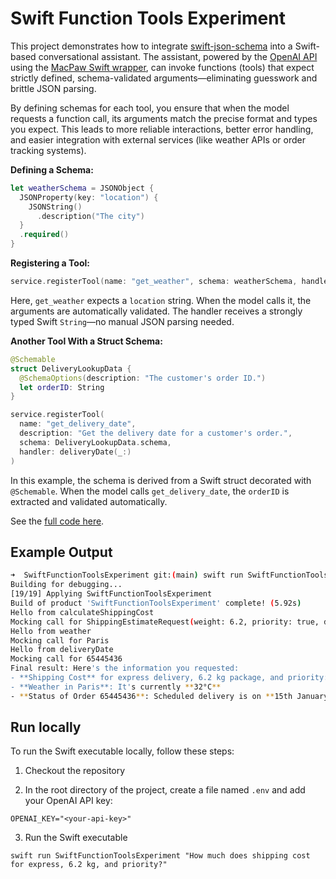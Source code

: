 # Swift Function Tools Experiment

This project demonstrates how to integrate [swift-json-schema](https://github.com/ajevans99/swift-json-schema) into a Swift-based conversational assistant. The assistant, powered by the [OpenAI API](https://platform.openai.com/docs/api-reference) using the [MacPaw Swift wrapper](https://github.com/MacPaw/OpenAI), can invoke functions (tools) that expect strictly defined, schema-validated arguments—eliminating guesswork and brittle JSON parsing.

By defining schemas for each tool, you ensure that when the model requests a function call, its arguments match the precise format and types you expect. This leads to more reliable interactions, better error handling, and easier integration with external services (like weather APIs or order tracking systems).

**Defining a Schema:**
```swift
let weatherSchema = JSONObject {
  JSONProperty(key: "location") {
    JSONString()
      .description("The city")
  }
  .required()
}
```

**Registering a Tool:**
```swift
service.registerTool(name: "get_weather", schema: weatherSchema, handler: weather(location:))
```

Here, `get_weather` expects a `location` string. When the model calls it, the arguments are automatically validated. The handler receives a strongly typed Swift `String`—no manual JSON parsing needed.

**Another Tool With a Struct Schema:**
```swift
@Schemable
struct DeliveryLookupData {
  @SchemaOptions(description: "The customer's order ID.")
  let orderID: String
}

service.registerTool(
  name: "get_delivery_date",
  description: "Get the delivery date for a customer's order.",
  schema: DeliveryLookupData.schema,
  handler: deliveryDate(_:)
)
```

In this example, the schema is derived from a Swift struct decorated with `@Schemable`. When the model calls `get_delivery_date`, the `orderID` is extracted and validated automatically.

See the [full code here](Sources/SwiftFunctionToolsExperiment.swift).

## Example Output

```bash
➜  SwiftFunctionToolsExperiment git:(main) swift run SwiftFunctionToolsExperiment "How much does shipping cost for express, 6.2 kg, and priority? What is the weather in Paris? And do you know that status of order 65445436"
Building for debugging...
[19/19] Applying SwiftFunctionToolsExperiment
Build of product 'SwiftFunctionToolsExperiment' complete! (5.92s)
Hello from calculateShippingCost
Mocking call for ShippingEstimateRequest(weight: 6.2, priority: true, deliveryType: SwiftFunctionToolsExperiment.DeliveryType.express, extras: nil)
Hello from weather
Mocking call for Paris
Hello from deliveryDate
Mocking call for 65445436
Final result: Here's the information you requested:
- **Shipping Cost** for express delivery, 6.2 kg package, and priority: **$20**
- **Weather in Paris**: It's currently **32°C**
- **Status of Order 65445436**: Scheduled delivery is on **15th January 2021**.
```

## Run locally

To run the Swift executable locally, follow these steps:

1. Checkout the repository

2. In the root directory of the project, create a file named `.env` and add your OpenAI API key:

`OPENAI_KEY="<your-api-key>"`

3. Run the Swift executable

`swift run SwiftFunctionToolsExperiment "How much does shipping cost for express, 6.2 kg, and priority?"`

